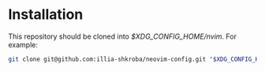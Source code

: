 # Installation

This repository should be cloned into *$XDG_CONFIG_HOME/nvim*. For example:

```sh
git clone git@github.com:illia-shkroba/neovim-config.git "$XDG_CONFIG_HOME/nvim"
```
